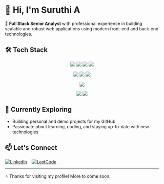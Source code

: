 # 👋 Hi, I'm Suruthi A

🎯 **Full Stack Senior Analyst** with professional experience in building scalable and robust web applications using modern front-end and back-end technologies.

## 🛠️ Tech Stack

<p align="center">
  <img src="https://img.shields.io/badge/Angular-DD0031?style=for-the-badge&logo=angular&logoColor=white" />
  <img src="https://img.shields.io/badge/HTML5-E34F26?style=for-the-badge&logo=html5&logoColor=white" />
  <img src="https://img.shields.io/badge/CSS3-1572B6?style=for-the-badge&logo=css3&logoColor=white" />
  <img src="https://img.shields.io/badge/Bootstrap-7952B3?style=for-the-badge&logo=bootstrap&logoColor=white" />
</p>

<p align="center">
  <img src="https://img.shields.io/badge/.NET_Core-512BD4?style=for-the-badge&logo=.net&logoColor=white" />
  <img src="https://img.shields.io/badge/C%23-239120?style=for-the-badge&logo=c-sharp&logoColor=white" />
  <img src="https://img.shields.io/badge/Web_API-0078D7?style=for-the-badge" />
</p>

<p align="center">
  <img src="https://img.shields.io/badge/SQL_Server-CC2927?style=for-the-badge&logo=microsoft-sql-server&logoColor=white" />
</p>

<p align="center">
  <img src="https://img.shields.io/badge/Git-F05032?style=for-the-badge&logo=git&logoColor=white" />
  <img src="https://img.shields.io/badge/GitHub-181717?style=for-the-badge&logo=github&logoColor=white" />
</p>

## 🌱 Currently Exploring
- Building personal and demo projects for my GitHub  
- Passionate about learning, coding, and staying up-to-date with new technologies  

## 📫 Let's Connect  
[![LinkedIn](https://img.shields.io/badge/LinkedIn-blue?style=flat&logo=linkedin&logoColor=white)](https://www.linkedin.com/in/suruthi-arunachalam-960810161/) &nbsp;&nbsp; [![LeetCode](https://img.shields.io/badge/LeetCode-FFA116?style=flat&logo=leetcode&logoColor=black)](https://leetcode.com/u/TnJ66hlzso/)

---

⭐️ Thanks for visiting my profile! More to come soon.
